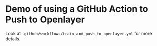 # Demo of using a GitHub Action to Push to Openlayer

Look at `.github/workflows/train_and_push_to_openlayer.yml` for more details.
